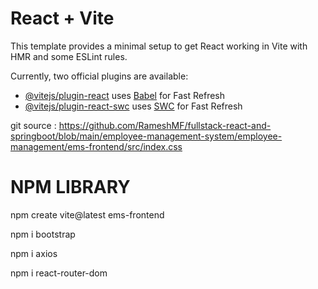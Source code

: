 # React + Vite

This template provides a minimal setup to get React working in Vite with HMR and some ESLint rules.

Currently, two official plugins are available:

- [@vitejs/plugin-react](https://github.com/vitejs/vite-plugin-react/blob/main/packages/plugin-react/README.md) uses [Babel](https://babeljs.io/) for Fast Refresh
- [@vitejs/plugin-react-swc](https://github.com/vitejs/vite-plugin-react-swc) uses [SWC](https://swc.rs/) for Fast Refresh

git source : https://github.com/RameshMF/fullstack-react-and-springboot/blob/main/employee-management-system/employee-management/ems-frontend/src/index.css

# NPM LIBRARY
npm create vite@latest ems-frontend

npm i bootstrap

npm i axios

npm i react-router-dom